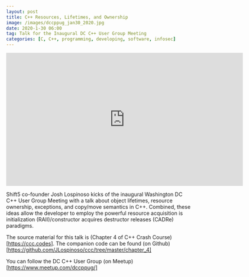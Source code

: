 ```yaml
---
layout: post
title: C++ Resources, Lifetimes, and Ownership
image: /images/dccppug_jan30_2020.jpg
date: 2020-1-30 06:00
tag: Talk for the Inaugural DC C++ User Group Meeting
categories: [C, C++, programming, developing, software, infosec]
---
```


<iframe src="https://player.vimeo.com/video/388745403" width="640" height="360" frameborder="0" allow="autoplay; fullscreen" allowfullscreen></iframe>

Shift5 co-founder Josh Lospinoso kicks of the inaugural Washington DC C++ User Group Meeting with a talk about object lifetimes, resource ownership, exceptions, and copy/move semantics in C++. Combined, these ideas allow the developer to employ the powerful resource acquisition is initialization (RAII)/constructor acquires destructor releases (CADRe) paradigms.

The source material for this talk is (Chapter 4 of C++ Crash Course)[https://ccc.codes]. The companion code can be found (on Github)[https://github.com/JLospinoso/ccc/tree/master/chapter_4]

You can follow the DC C++ User Group (on Meetup)[https://www.meetup.com/dccppug/]
